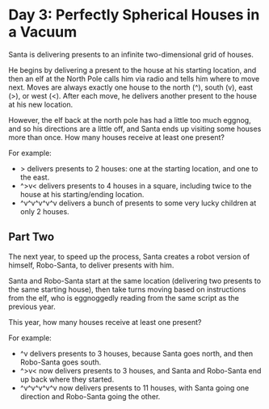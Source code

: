 # Day 3: Perfectly Spherical Houses in a Vacuum

Santa is delivering presents to an infinite two-dimensional grid of houses.

He begins by delivering a present to the house at his starting location, and then an elf at the North Pole calls him via radio and tells him where to move next. Moves are always exactly one house to the north (^), south (v), east (>), or west (<). After each move, he delivers another present to the house at his new location.

However, the elf back at the north pole has had a little too much eggnog, and so his directions are a little off, and Santa ends up visiting some houses more than once. How many houses receive at least one present?

For example:

* \> delivers presents to 2 houses: one at the starting location, and one to the east.
* ^>v< delivers presents to 4 houses in a square, including twice to the house at his starting/ending location.
* ^v^v^v^v^v delivers a bunch of presents to some very lucky children at only 2 houses.


## Part Two

The next year, to speed up the process, Santa creates a robot version of himself, Robo-Santa, to deliver presents with him.

Santa and Robo-Santa start at the same location (delivering two presents to the same starting house), then take turns moving based on instructions from the elf, who is eggnoggedly reading from the same script as the previous year.

This year, how many houses receive at least one present?

For example:

* ^v delivers presents to 3 houses, because Santa goes north, and then Robo-Santa goes south.
* ^>v< now delivers presents to 3 houses, and Santa and Robo-Santa end up back where they started.
* ^v^v^v^v^v now delivers presents to 11 houses, with Santa going one direction and Robo-Santa going the other.